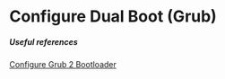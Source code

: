 # Configure Dual Boot (Grub)






##### Useful references

[Configure Grub 2 Bootloader](https://www.ostechnix.com/configure-grub-2-boot-loader-settings-ubuntu-16-04/)
